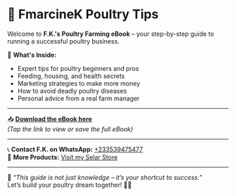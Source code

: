# 🐔 FmarcineK Poultry Tips

Welcome to **F.K.'s Poultry Farming eBook** – your step-by-step guide to running a successful poultry business.

📘 **What's Inside:**
- Expert tips for poultry beginners and pros
- Feeding, housing, and health secrets
- Marketing strategies to make more money
- How to avoid deadly poultry diseases
- Personal advice from a real farm manager

---

📥 **[Download the eBook here](https://github.com/FmarcineKOfficial/FmarcineK-Poultry-tips-/raw/main/YOUR_EBOOK_FILENAME.pdf)**  
*(Tap the link to view or save the full eBook)*

---

📞 **Contact F.K. on WhatsApp:** [+233539475477](https://wa.me/233539475477)  
📌 **More Products:** [Visit my Selar Store](https://selar.com/7709o51301)

---

💬 *“This guide is not just knowledge – it’s your shortcut to success.”*  
Let’s build your poultry dream together! 🐥💼
